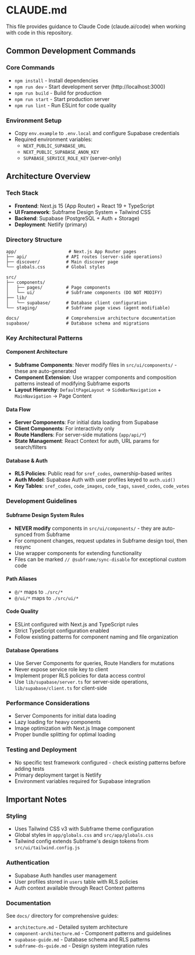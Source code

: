 # CLAUDE.md

This file provides guidance to Claude Code (claude.ai/code) when working with code in this repository.

## Common Development Commands

### Core Commands
- `npm install` - Install dependencies
- `npm run dev` - Start development server (http://localhost:3000)
- `npm run build` - Build for production
- `npm run start` - Start production server
- `npm run lint` - Run ESLint for code quality

### Environment Setup
- Copy `env.example` to `.env.local` and configure Supabase credentials
- Required environment variables:
  - `NEXT_PUBLIC_SUPABASE_URL`
  - `NEXT_PUBLIC_SUPABASE_ANON_KEY`
  - `SUPABASE_SERVICE_ROLE_KEY` (server-only)

## Architecture Overview

### Tech Stack
- **Frontend**: Next.js 15 (App Router) + React 19 + TypeScript
- **UI Framework**: Subframe Design System + Tailwind CSS
- **Backend**: Supabase (PostgreSQL + Auth + Storage)
- **Deployment**: Netlify (primary)

### Directory Structure
```
app/                    # Next.js App Router pages
├── api/               # API routes (server-side operations)
├── discover/          # Main discover page
└── globals.css        # Global styles

src/
├── components/
│   ├── pages/         # Page components
│   └── ui/            # Subframe components (DO NOT MODIFY)
├── lib/
│   └── supabase/      # Database client configuration
└── staging/           # Subframe page views (agent modifiable)

docs/                  # Comprehensive architecture documentation
supabase/              # Database schema and migrations
```

### Key Architectural Patterns

#### Component Architecture
- **Subframe Components**: Never modify files in `src/ui/components/` - these are auto-generated
- **Component Extension**: Use wrapper components and composition patterns instead of modifying Subframe exports
- **Layout Hierarchy**: `DefaultPageLayout` → `SideBarNavigation` + `MainNavigation` → Page Content

#### Data Flow
- **Server Components**: For initial data loading from Supabase
- **Client Components**: For interactivity only
- **Route Handlers**: For server-side mutations (`app/api/*`)
- **State Management**: React Context for auth, URL params for search/filters

#### Database & Auth
- **RLS Policies**: Public read for `sref_codes`, ownership-based writes
- **Auth Model**: Supabase Auth with user profiles keyed to `auth.uid()`
- **Key Tables**: `sref_codes`, `code_images`, `code_tags`, `saved_codes`, `code_votes`

### Development Guidelines

#### Subframe Design System Rules
- **NEVER modify** components in `src/ui/components/` - they are auto-synced from Subframe
- For component changes, request updates in Subframe design tool, then resync
- Use wrapper components for extending functionality
- Files can be marked `// @subframe/sync-disable` for exceptional custom code

#### Path Aliases
- `@/*` maps to `./src/*`
- `@/ui/*` maps to `./src/ui/*`

#### Code Quality
- ESLint configured with Next.js and TypeScript rules
- Strict TypeScript configuration enabled
- Follow existing patterns for component naming and file organization

#### Database Operations
- Use Server Components for queries, Route Handlers for mutations
- Never expose service role key to client
- Implement proper RLS policies for data access control
- Use `lib/supabase/server.ts` for server-side operations, `lib/supabase/client.ts` for client-side

### Performance Considerations
- Server Components for initial data loading
- Lazy loading for heavy components
- Image optimization with Next.js Image component
- Proper bundle splitting for optimal loading

### Testing and Deployment
- No specific test framework configured - check existing patterns before adding tests
- Primary deployment target is Netlify
- Environment variables required for Supabase integration

## Important Notes

### Styling
- Uses Tailwind CSS v3 with Subframe theme configuration
- Global styles in `app/globals.css` and `src/app/globals.css`
- Tailwind config extends Subframe's design tokens from `src/ui/tailwind.config.js`

### Authentication
- Supabase Auth handles user management
- User profiles stored in `users` table with RLS policies
- Auth context available through React Context patterns

### Documentation
See `docs/` directory for comprehensive guides:
- `architecture.md` - Detailed system architecture
- `component-architecture.md` - Component patterns and guidelines  
- `supabase-guide.md` - Database schema and RLS patterns
- `subframe-ds-guide.md` - Design system integration rules